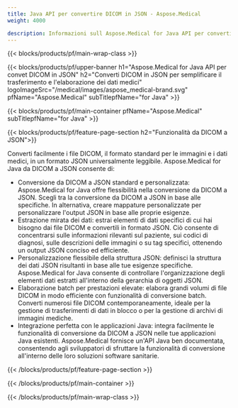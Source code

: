 ```yaml
---
title: Java API per convertire DICOM in JSON - Aspose.Medical
weight: 4000

description: Informazioni sull Aspose.Medical for Java API per convertire DICOM in JSON
---
```


{{< blocks/products/pf/main-wrap-class >}}

{{< blocks/products/pf/upper-banner h1="Aspose.Medical for Java API per convet DICOM in JSON" h2="Converti DICOM in JSON per semplificare il trasferimento e l'elaborazione dei dati medici" logoImageSrc="/medical/images/aspose_medical-brand.svg" pfName="Aspose.Medical" subTitlepfName="for Java" >}}

{{< blocks/products/pf/main-container pfName="Aspose.Medical" subTitlepfName="for Java" >}}

{{< blocks/products/pf/feature-page-section h2="Funzionalità da DICOM a JSON">}}

<p>Converti facilmente i file DICOM, il formato standard per le immagini e i dati medici, in un formato JSON universalmente leggibile. Aspose.Medical for Java da DICOM a JSON consente di:</p>

<ul>
<li>Conversione da DICOM a JSON standard e personalizzata: Aspose.Medical for Java offre flessibilità nella conversione da DICOM a JSON. Scegli tra la conversione da DICOM a JSON in base alle specifiche. In alternativa, creare mappature personalizzate per personalizzare l'output JSON in base alle proprie esigenze.</li>
<li>Estrazione mirata dei dati: estrai elementi di dati specifici di cui hai bisogno dai file DICOM e convertili in formato JSON. Ciò consente di concentrarsi sulle informazioni rilevanti sul paziente, sui codici di diagnosi, sulle descrizioni delle immagini o su tag specifici, ottenendo un output JSON conciso ed efficiente.</li>
<li>Personalizzazione flessibile della struttura JSON: definisci la struttura dei dati JSON risultanti in base alle tue esigenze specifiche. Aspose.Medical for Java consente di controllare l'organizzazione degli elementi dati estratti all'interno della gerarchia di oggetti JSON.</li>
<li>Elaborazione batch per prestazioni elevate: elabora grandi volumi di file DICOM in modo efficiente con funzionalità di conversione batch. Converti numerosi file DICOM contemporaneamente, ideale per la gestione di trasferimenti di dati in blocco o per la gestione di archivi di immagini mediche.</li>
<li>Integrazione perfetta con le applicazioni Java: integra facilmente le funzionalità di conversione da DICOM a JSON nelle tue applicazioni Java esistenti.  Aspose.Medical fornisce un'API Java ben documentata, consentendo agli sviluppatori di sfruttare la funzionalità di conversione all'interno delle loro soluzioni software sanitarie.</li>
</ul>

{{< /blocks/products/pf/feature-page-section >}}

{{< /blocks/products/pf/main-container >}}

{{< /blocks/products/pf/main-wrap-class >}}